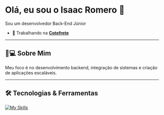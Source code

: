 # Olá, eu sou o Isaac Romero 👋

Sou um desenvolvedor Back-End Júnior 

- 💼 Trabalhando na [**Cotefrete**](https://www.cotefrete.com.br)

---

## 🙂💻 Sobre Mim
 
Meu foco é no desenvolvimento backend, integração de sistemas e criação de aplicações escaláveis.

---

## 🛠️ Tecnologias & Ferramentas

[![My Skills](https://skillicons.dev/icons?i=php,laravel,js,jquery,mysql,html,css,bootstrap,git)](https://skillicons.dev)
